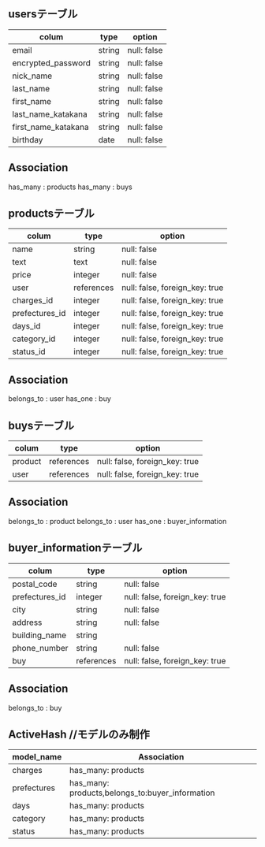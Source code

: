 ## usersテーブル
| colum               | type   | option      |
| ------------------- | ------ | ----------- |
| email               | string | null: false |
| encrypted_password  | string | null: false |
| nick_name           | string | null: false |
| last_name           | string | null: false |
| first_name          | string | null: false |
| last_name_katakana  | string | null: false |
| first_name_katakana | string | null: false |
| birthday            | date   | null: false |

## Association
has_many : products
has_many : buys


## productsテーブル
| colum            | type       | option                         |
| ---------------- | ---------- | ------------------------------ |
| name             | string     | null: false                    |
| text             | text       | null: false                    |
| price            | integer    | null: false                    |
| user             | references | null: false, foreign_key: true |
| charges_id       | integer    | null: false, foreign_key: true |
| prefectures_id   | integer    | null: false, foreign_key: true |
| days_id          | integer    | null: false, foreign_key: true |
| category_id      | integer    | null: false, foreign_key: true |
| status_id        | integer    | null: false, foreign_key: true |

## Association
belongs_to : user
has_one : buy


## buysテーブル
| colum             | type       | option                         |
| ----------------- | ---------- | ------------------------------ |
| product           | references | null: false, foreign_key: true |
| user              | references | null: false, foreign_key: true |

## Association
belongs_to : product
belongs_to : user
has_one : buyer_information


## buyer_informationテーブル
| colum            | type       | option                         |
| ---------------- | ---------- | ------------------------------ |
| postal_code      | string     | null: false                    |
| prefectures_id   | integer    | null: false, foreign_key: true |
| city             | string     | null: false                    |
| address          | string     | null: false                    |
| building_name    | string     |                                |
| phone_number     | string     | null: false                    |
| buy              | references | null: false, foreign_key: true |

## Association
belongs_to : buy


## ActiveHash //モデルのみ制作
| model_name  | Association                                    |
| ----------- | ---------------------------------------------- |
| charges     |has_many: products                              |
| prefectures |has_many: products,belongs_to:buyer_information |
| days        |has_many: products                              |
| category    |has_many: products                              |
| status      |has_many: products                              |